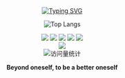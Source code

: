 <div align="center">
    <a href="https://blog.sunguoqi.com/">
      <img src="https://readme-typing-svg.demolab.com?font=Fira+Code&pause=1000&width=435&lines=println(%22Hello%2C%20World%22);&center=true&size=27" alt="Typing SVG" />
    </a>
</div>

<div align="center">

![Top Langs](https://github-readme-stats.vercel.app/api/top-langs/?username=super-denny)

</div>

<div align="center">
   <span > 
     <img src="https://img.shields.io/badge/-Java-DE440C?style=flat-square" />
     <img src="https://img.shields.io/badge/-Vue-1E90FF?style=flat-square" /> 
     <img src="https://img.shields.io/badge/-Mysql-FFFF00?style=flat-square" />
     <img src="https://img.shields.io/badge/-SpringBoot-90EE90?style=flat-square" />
     <img src="https://img.shields.io/badge/-Dubbo-6A5ACD?style=flat-square" />
   </span>
</div>

<div align="center">
<img src="https://cdn.jsdelivr.net/gh/sun0225SUN/sun0225SUN/assets/images/coding.gif" />

</div>

<div align="center">
    <img src="https://komarev.com/ghpvc/?username=super-denny&label=Views&color=0e75b6&style=flat" alt="访问量统计" />
</div>

<div align="center">
	<p><b>Beyond oneself, to be a better oneself</b></p>
</div>
